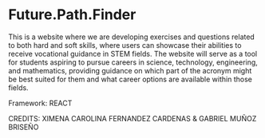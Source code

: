 # Future.Path.Finder

This is a website where we are developing exercises and questions related to both hard and soft skills, where users can showcase their abilities to receive vocational guidance in STEM fields. The website will serve as a tool for students aspiring to pursue careers in science, technology, engineering, and mathematics, providing guidance on which part of the acronym might be best suited for them and what career options are available within those fields.

Framework: REACT

CREDITS: XIMENA CAROLINA FERNANDEZ CARDENAS & GABRIEL MUÑOZ BRISEÑO

